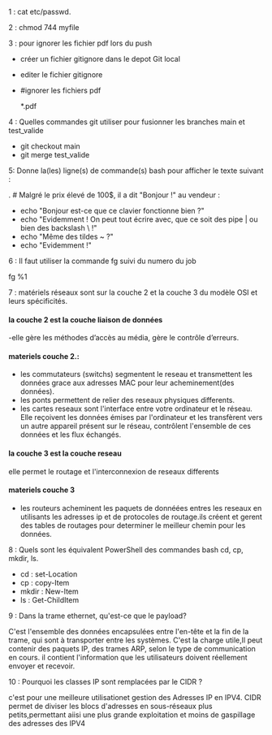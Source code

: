 1 : cat etc/passwd.

2 : chmod 744 myfile

3 : pour ignorer les fichier pdf lors du push

  * créer un fichier gitignore dans le depot Git local
  * editer le fichier gitignore 
  
  * #ignorer les fichiers pdf
    
    *.pdf 

4 : Quelles commandes git utiliser pour fusionner les branches main et test_valide

* git checkout main
* git merge test_valide

5:  Donne la(les) ligne(s) de commande(s) bash pour afficher le texte suivant :

. # Malgré le prix élevé de 100$, il a dit "Bonjour !" au vendeur :
- echo "Bonjour est-ce que ce clavier fonctionne bien ?"
- echo "Evidemment ! On peut tout écrire avec, que ce soit des pipe | ou bien des backslash \\ !"
- echo "Même des tildes ~ ?"
- echo "Evidemment !"

 6 : Il faut utiliser la commande fg suivi du numero du job
 
 fg %1

 7 : matériels réseaux sont sur la couche 2 et la couche 3 du modèle OSI et leurs spécificités.
 
 #### la couche 2 est la couche liaison de données
 
-elle gère les méthodes d’accès au média, gère le contrôle d’erreurs.

  #### materiels couche 2.:

  * les commutateurs (switchs) segmentent le reseau et transmettent les données grace aux adresses MAC pour leur acheminement(des données).
  * les ponts permettent de relier des reseaux physiques differents.
  * les cartes reseaux sont l'interface entre votre ordinateur et le réseau. Elle reçoivent les données émises par l'ordinateur et les transfèrent vers un autre appareil présent sur le réseau, contrôlent l'ensemble de ces données et les flux échangés.

#### la couche 3 est la couche reseau

elle permet le routage et l'interconnexion de reseaux differents
  
 #### materiels couche 3

* les routeurs acheminent les paquets de donnéées entres les reseaux en utilisants les adresses ip et de protocoles de routage.ils créent et gerent des tables de routages pour determiner le meilleur chemin pour les données.

 8 : Quels sont les équivalent PowerShell des commandes bash cd, cp, mkdir, ls.

  * cd   :  set-Location 
  * cp   :  copy-Item
  * mkdir : New-Item
  * ls   : Get-ChildItem

9 : Dans la trame ethernet, qu'est-ce que le payload?

 C'est l'ensemble des données encapsulées entre l'en-tête et la fin de la trame, qui sont à transporter entre les systèmes.
 C'est la charge utile,Il peut contenir des paquets IP, des trames ARP, selon le type de communication en cours.
 il contient l'information que les utilisateurs doivent réellement envoyer et recevoir.
 
 
10 : Pourquoi les classes IP sont remplacées par le CIDR ?

c'est pour une  meilleure utilisationet gestion  des Adresses IP en IPV4.
CIDR permet de diviser les blocs d'adresses en sous-réseaux plus petits,permettant aiisi une plus grande exploitation et moins de gaspillage des adresses des IPV4

   

    

